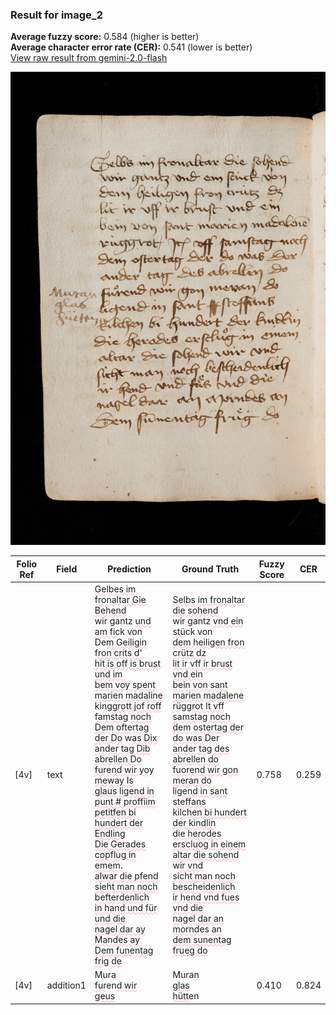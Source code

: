 ### Result for image_2
**Average fuzzy score:** 0.584 (higher is better)<br>**Average character error rate (CER):** 0.541 (lower is better)<br>[View raw result from gemini-2.0-flash](https://github.com/RISE-UNIBAS/humanities_data_benchmark/blob/main/results/2025-10-24/T0283/request_T0283_image_2.json)

<img src="https://github.com/RISE-UNIBAS/humanities_data_benchmark/blob/main/benchmarks/medieval_manuscripts/images/image_2.jpg?raw=true" alt="image_2" width="800px">

<style>
.diff { text-decoration: underline; text-decoration-color: #ffcccc; text-decoration-style: wavy; }
</style>

| Folio Ref | Field | Prediction | Ground Truth | Fuzzy Score | CER |
|-----------|-------|------------|--------------|-------------|-----|
| [4v] | text | <span class="diff">Gelbes im fronaltar Gie Behend<br></span>wir gantz <span class="diff">und am fi</span>ck von<br>De<span class="diff">m Geiligin fron crits d'<br>hit is off is brust und im<br>bem voy spent marien madaline<br></span>ki<span class="diff">nggrott jof roff famstag noch<br>Dem oftertag der Do</span> w<span class="diff">as Dix<br>ander tag Dib abrellen Do<br>furend wir yoy meway Is<br>glaus ligend in punt # proffiim<br>petitfen bi hundert der Endling<br>Die Gerades copflug in emem.<br>alwar die pfend<br>sieht man noch befterdenlich<br>in hand und für und die<br>nagel dar ay Mandes ay<br>Dem funentag frig de</span> | <span class="diff">Selbs im fronaltar die sohend<br> </span>wir gantz <span class="diff">vnd ein stü</span>ck von<br><span class="diff"> dem heiligen fron crütz dz<br> lit ir vff ir brust vnd ein<br> bein von sant marien madalene<br> rüggrot It vff samstag noch<br> dem ostertag der do was </span>De<span class="diff">r<br> ander tag des abrellen do<br> fuorend wir gon meran do<br> ligend in sant steffans<br> </span>ki<span class="diff">lchen bi hundert der kindlin<br> die herodes erscluog in einem<br> altar die sohend</span> w<span class="diff">ir vnd<br> sicht man noch bescheidenlich<br> ir hend vnd fues vnd die<br> nagel dar an morndes an<br> dem sunentag frueg do</span> | 0.758 | 0.259 |
| [4v] | addition1 | Mura<br><span class="diff">fur</span>en<span class="diff">d wir<br>geus</span> | Mura<span class="diff">n</span><br><span class="diff"> glas<br> hütt</span>en | 0.410 | 0.824 |
